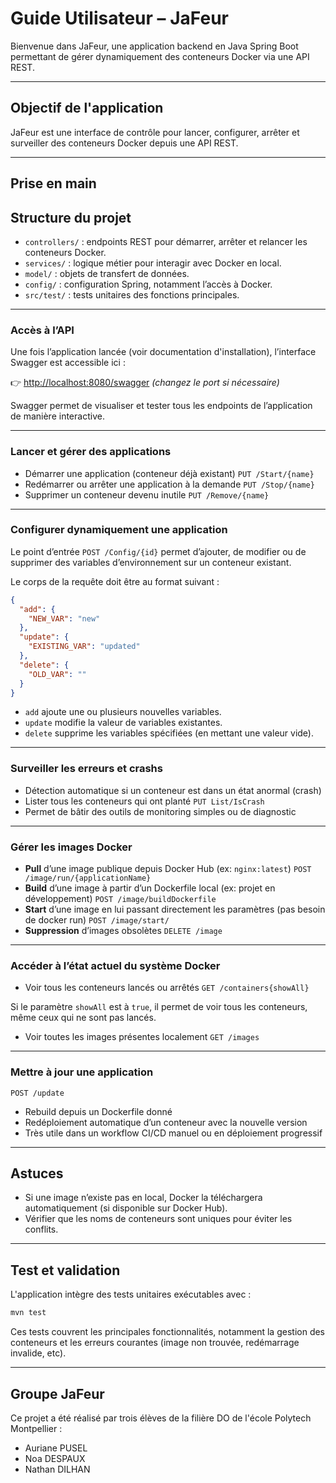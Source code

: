# Guide Utilisateur – JaFeur

Bienvenue dans JaFeur, une application backend en Java Spring Boot permettant de gérer dynamiquement des conteneurs Docker via une API REST.

---

## Objectif de l'application

JaFeur est une interface de contrôle pour lancer, configurer, arrêter et surveiller des conteneurs Docker depuis une API REST.  

---

## Prise en main

## Structure du projet

- `controllers/` : endpoints REST pour démarrer, arrêter et relancer les conteneurs Docker.
- `services/` : logique métier pour interagir avec Docker en local.
- `model/` : objets de transfert de données.
- `config/` : configuration Spring, notamment l’accès à Docker.
- `src/test/` : tests unitaires des fonctions principales.

---
### Accès à l’API

Une fois l’application lancée (voir documentation d'installation), l’interface Swagger est accessible ici :

👉 [http://localhost:8080/swagger](http://localhost:8080/swagger) *(changez le port si nécessaire)*

Swagger permet de visualiser et tester tous les endpoints de l’application de manière interactive.

---


### Lancer et gérer des applications
- Démarrer une application (conteneur déjà existant) `PUT /Start/{name}`
- Redémarrer ou arrêter une application à la demande `PUT /Stop/{name}`
- Supprimer un conteneur devenu inutile `PUT /Remove/{name}`

---

### Configurer dynamiquement une application

Le point d’entrée `POST /Config/{id}` permet d’ajouter, de modifier ou de supprimer des variables d’environnement sur un conteneur existant.

Le corps de la requête doit être au format suivant :

```json
{
  "add": {
    "NEW_VAR": "new"
  },
  "update": {
    "EXISTING_VAR": "updated"
  },
  "delete": {
    "OLD_VAR": ""
  }
}
```

- `add` ajoute une ou plusieurs nouvelles variables.
- `update` modifie la valeur de variables existantes.
- `delete` supprime les variables spécifiées (en mettant une valeur vide).
---

### Surveiller les erreurs et crashs
- Détection automatique si un conteneur est dans un état anormal (crash) 
- Lister tous les conteneurs qui ont planté `PUT List/IsCrash`
- Permet de bâtir des outils de monitoring simples ou de diagnostic

---

### Gérer les images Docker
- **Pull** d’une image publique depuis Docker Hub (ex: `nginx:latest`) `POST /image/run/{applicationName}`
- **Build** d’une image à partir d’un Dockerfile local (ex: projet en développement) `POST /image/buildDockerfile`
- **Start** d’une image en lui passant directement les paramètres (pas besoin de docker run) `POST /image/start/`
- **Suppression** d’images obsolètes `DELETE /image`

---

### Accéder à l’état actuel du système Docker
- Voir tous les conteneurs lancés ou arrêtés `GET /containers{showAll}`

Si le paramètre `showAll` est à `true`, il permet de voir tous les conteneurs, même ceux qui ne sont pas lancés.
- Voir toutes les images présentes localement `GET /images`

---

### Mettre à jour une application
`POST /update`
- Rebuild depuis un Dockerfile donné
- Redéploiement automatique d’un conteneur avec la nouvelle version
- Très utile dans un workflow CI/CD manuel ou en déploiement progressif

---

## Astuces

- Si une image n’existe pas en local, Docker la téléchargera automatiquement (si disponible sur Docker Hub).
- Vérifier que les noms de conteneurs sont uniques pour éviter les conflits.

---

## Test et validation

L'application intègre des tests unitaires exécutables avec :

```bash
mvn test
```

Ces tests couvrent les principales fonctionnalités, notamment la gestion des conteneurs et les erreurs courantes (image non trouvée, redémarrage invalide, etc).

---

## Groupe JaFeur

Ce projet a été réalisé par trois élèves de la filière DO de l'école Polytech Montpellier :
- Auriane PUSEL
- Noa DESPAUX
- Nathan DILHAN